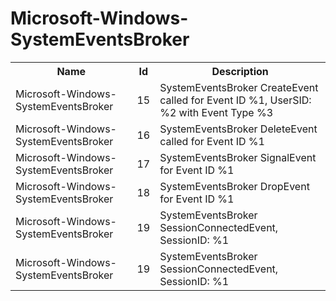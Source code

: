 # Microsoft-Windows-SystemEventsBroker

<table>
<colgroup><col/><col/><col/></colgroup>
<tr><th>Name</th><th>Id</th><th>Description</th></tr>
<tr><td>Microsoft-Windows-SystemEventsBroker</td><td>15</td><td>SystemEventsBroker CreateEvent called for Event ID %1, UserSID: %2 with Event Type %3</td></tr>
<tr><td>Microsoft-Windows-SystemEventsBroker</td><td>16</td><td>SystemEventsBroker DeleteEvent called for Event ID %1</td></tr>
<tr><td>Microsoft-Windows-SystemEventsBroker</td><td>17</td><td>SystemEventsBroker SignalEvent for Event ID %1</td></tr>
<tr><td>Microsoft-Windows-SystemEventsBroker</td><td>18</td><td>SystemEventsBroker DropEvent for Event ID %1</td></tr>
<tr><td>Microsoft-Windows-SystemEventsBroker</td><td>19</td><td>SystemEventsBroker SessionConnectedEvent, SessionID: %1</td></tr>
<tr><td>Microsoft-Windows-SystemEventsBroker</td><td>19</td><td>SystemEventsBroker SessionConnectedEvent, SessionID: %1</td></tr>
</table>
